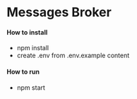 # Messages Broker 

<h4>How to install</h4>
<ul>
    <li>npm install</li>
    <li>create .env from .env.example content</li>
</ul>

<h4>How to run</h4>
<ul>
    <li>npm start</li>
</ul>

    
    

